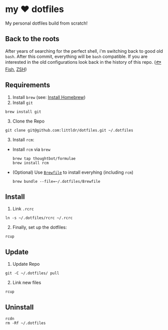 # my :heart: dotfiles

My personal dotfiles build from scratch!

## Back to the roots

After years of searching for the perfect shell, i'm switching back to good old `bash`.
After this commit, everything will be `bash` compatible.
If you are interested in the old configurations look back in the history of this repo.
([:fish: Fish](https://github.com/LAndreas/dotfiles/tree/05ce8e4d4df4fa6d8b5fea55e12fc9c0b7030832), [ZSH](https://github.com/LAndreas/dotfiles/tree/380d1ad3dea2ae6ab9c8f52e3c6b29ebaf5a4fcb))

## Requirements

1. Install `brew` (see: [Install Homebrew](http://brew.sh/))
2. Install `git`
  ```
  brew install git
  ```

3. Clone the Repo
  ```
  git clone git@github.com:littldr/dotfiles.git ~/.dotfiles
  ```

3. Install `rcm`:
  * Install `rcm` via `brew`
    ```
    brew tap thoughtbot/formulae
    brew install rcm
    ```
  * (Optional) Use [```Brewfile```](/Brewfile) to install everyhing (including `rcm`)
    ```
    brew bundle --file=~/.dotfiles/Brewfile
    ```

## Install

1. Link `.rcrc`
```
ln -s ~/.dotfiles/rcrc ~/.rcrc
```

2. Finally, set up the dotfiles:
```
rcup
```

## Update

1. Update Repo
```
git -C ~/.dotfiles/ pull
```

2. Link new files
```
rcup
```

## Uninstall

```
rcdn
rm -Rf ~/.dotfiles
```
